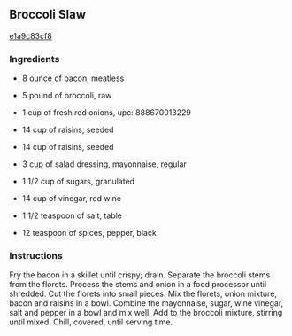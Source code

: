 ## Broccoli Slaw

[e1a9c83cf8](http://www.food.com/recipe/broccoli-slaw-186646)

### Ingredients

 - 8 ounce of bacon, meatless

 - 5 pound of broccoli, raw

 - 1 cup of fresh red onions, upc: 888670013229

 - 14 cup of raisins, seeded

 - 14 cup of raisins, seeded

 - 3 cup of salad dressing, mayonnaise, regular

 - 1 1/2 cup of sugars, granulated

 - 14 cup of vinegar, red wine

 - 1 1/2 teaspoon of salt, table

 - 12 teaspoon of spices, pepper, black

### Instructions

Fry the bacon in a skillet until crispy; drain. Separate the broccoli stems from the florets. Process the stems and onion in a food processor until shredded. Cut the florets into small pieces. Mix the florets, onion mixture, bacon and raisins in a bowl. Combine the mayonnaise, sugar, wine vinegar, salt and pepper in a bowl and mix well. Add to the broccoli mixture, stirring until mixed. Chill, covered, until serving time.